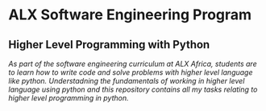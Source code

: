 # ALX Software Engineering Program

## Higher Level Programming with Python

*As part of the software engineering curriculum at ALX Africa, students are to learn how to write code and solve problems with higher level language like python. Understadning the fundamentals of working in higher level language using python and this repository contains all my tasks relating to higher level programming in python.*
